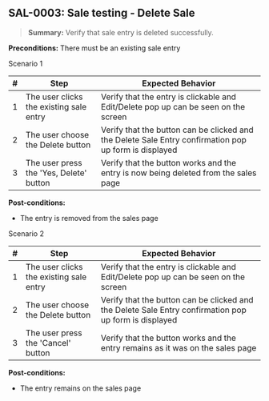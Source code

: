 ## **SAL-0003:** Sale testing - Delete Sale

> **Summary:** Verify that sale entry is deleted successfully.  <br>

**Preconditions:** There must be an existing sale entry

Scenario 1 

 | \# | Step | Expected Behavior | 
 |----|------|-------------------| 
 |  1 |   The user clicks the existing sale entry   | Verify that the entry is clickable and Edit/Delete pop up can be seen on the screen   | 
 |  2 |   The user choose the Delete button  | Verify that the button can be clicked and the Delete Sale Entry confirmation pop up form is displayed  | 
 |  3 |   The user press the 'Yes, Delete' button   | Verify that the button works and the entry is now being deleted from the sales page   |  

**Post-conditions:**  

* The entry is removed from the sales page
  

Scenario 2

 | \# | Step | Expected Behavior | 
 |----|------|-------------------| 
 |  1 |   The user clicks the existing sale entry   | Verify that the entry is clickable and Edit/Delete pop up can be seen on the screen   | 
 |  2 |   The user choose the Delete button  | Verify that the button can be clicked and the Delete Sale Entry confirmation pop up form is displayed  | 
 |  3 |   The user press the 'Cancel' button   | Verify that the button works and the entry remains as it was on the sales page  |  

**Post-conditions:**  

* The entry remains on the sales page 
